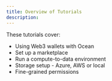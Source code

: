 ```yaml
---
title: Overview of Tutorials
description: 
---
```


These tutorials cover:

- Using Web3 wallets with Ocean
- Set up a marketplace
- Run a compute-to-data environment
- Storage setup - Azure, AWS or local
- Fine-grained permissions


